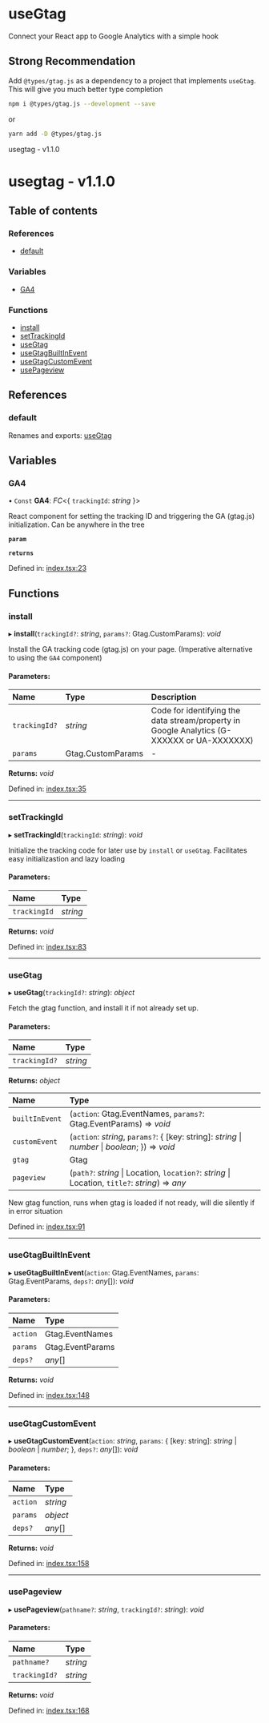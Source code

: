 
<a name="readmemd"></a>

# useGtag
Connect your React app to Google Analytics with a simple hook 

## Strong Recommendation
Add `@types/gtag.js` as a dependency to a project that implements `useGtag`. This will give you much better type completion
```bash
npm i @types/gtag.js --development --save
```
or
```bash
yarn add -D @types/gtag.js
```

<a name="_librarymd"></a>

usegtag - v1.1.0

# usegtag - v1.1.0

## Table of contents

### References

- [default](#default)

### Variables

- [GA4](#ga4)

### Functions

- [install](#install)
- [setTrackingId](#settrackingid)
- [useGtag](#usegtag)
- [useGtagBuiltInEvent](#usegtagbuiltinevent)
- [useGtagCustomEvent](#usegtagcustomevent)
- [usePageview](#usepageview)

## References

### default

Renames and exports: [useGtag](#usegtag)

## Variables

### GA4

• `Const` **GA4**: *FC*<{ `trackingId`: *string*  }\>

React component for setting the tracking ID and triggering the GA (gtag.js) initialization. Can be anywhere in the tree

**`param`** 

**`returns`** 

Defined in: [index.tsx:23](https://github.com/rhdeck/usegtag/blob/5bdce5d/src/index.tsx#L23)

## Functions

### install

▸ **install**(`trackingId?`: *string*, `params?`: Gtag.CustomParams): *void*

Install the GA tracking code (gtag.js) on your page. (Imperative alternative to using the `GA4` component)

#### Parameters:

Name | Type | Description |
:------ | :------ | :------ |
`trackingId?` | *string* | Code for identifying the data stream/property in Google Analytics (G-XXXXXX or UA-XXXXXXX)   |
`params` | Gtag.CustomParams | - |

**Returns:** *void*

Defined in: [index.tsx:35](https://github.com/rhdeck/usegtag/blob/5bdce5d/src/index.tsx#L35)

___

### setTrackingId

▸ **setTrackingId**(`trackingId`: *string*): *void*

Initialize the tracking code for later use by `install` or `useGtag`. Facilitates easy initializastion and lazy loading

#### Parameters:

Name | Type |
:------ | :------ |
`trackingId` | *string* |

**Returns:** *void*

Defined in: [index.tsx:83](https://github.com/rhdeck/usegtag/blob/5bdce5d/src/index.tsx#L83)

___

### useGtag

▸ **useGtag**(`trackingId?`: *string*): *object*

Fetch the gtag function, and  install it if not already set up.

#### Parameters:

Name | Type |
:------ | :------ |
`trackingId?` | *string* |

**Returns:** *object*

Name | Type |
:------ | :------ |
`builtInEvent` | (`action`: Gtag.EventNames, `params?`: Gtag.EventParams) => *void* |
`customEvent` | (`action`: *string*, `params?`: { [key: string]: *string* \| *number* \| *boolean*;  }) => *void* |
`gtag` | Gtag |
`pageview` | (`path?`: *string* \| Location, `location?`: *string* \| Location, `title?`: *string*) => *any* |

New gtag function, runs when gtag is loaded if not ready, will die silently if in error situation

Defined in: [index.tsx:91](https://github.com/rhdeck/usegtag/blob/5bdce5d/src/index.tsx#L91)

___

### useGtagBuiltInEvent

▸ **useGtagBuiltInEvent**(`action`: Gtag.EventNames, `params`: Gtag.EventParams, `deps?`: *any*[]): *void*

#### Parameters:

Name | Type |
:------ | :------ |
`action` | Gtag.EventNames |
`params` | Gtag.EventParams |
`deps?` | *any*[] |

**Returns:** *void*

Defined in: [index.tsx:148](https://github.com/rhdeck/usegtag/blob/5bdce5d/src/index.tsx#L148)

___

### useGtagCustomEvent

▸ **useGtagCustomEvent**(`action`: *string*, `params`: { [key: string]: *string* \| *boolean* \| *number*;  }, `deps?`: *any*[]): *void*

#### Parameters:

Name | Type |
:------ | :------ |
`action` | *string* |
`params` | *object* |
`deps?` | *any*[] |

**Returns:** *void*

Defined in: [index.tsx:158](https://github.com/rhdeck/usegtag/blob/5bdce5d/src/index.tsx#L158)

___

### usePageview

▸ **usePageview**(`pathname?`: *string*, `trackingId?`: *string*): *void*

#### Parameters:

Name | Type |
:------ | :------ |
`pathname?` | *string* |
`trackingId?` | *string* |

**Returns:** *void*

Defined in: [index.tsx:168](https://github.com/rhdeck/usegtag/blob/5bdce5d/src/index.tsx#L168)
